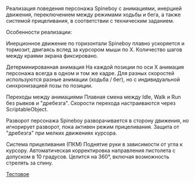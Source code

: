 Реализация поведения персонажа Spineboy с анимациями, инерцией движения, переключением между режимами ходьбы и бега, а также системой прицеливания, в соответствии с техническим заданием.

Особенности реализации:

Инерционное движение по горизонтали
Spineboy плавно ускоряется и тормозит, двигаясь вслед за курсором мыши по X. Количество шагов между краями экрана фиксировано.

Детерминированная анимация
На каждой позиции по оси X анимация персонажа всегда в одном и том же кадре. Для разных скоростей используются разные анимации (ходьба / бег), но с индивидуальной синхронизацией позы по позиции.

Переходы между анимациями
Плавная смена между Idle, Walk и Run без рывков и "дребезга". Скорости перехода настраиваются через ScriptableObject.

Разворот персонажа
Spineboy разворачивается в сторону движения, но игнорирует разворот, пока активен режим прицеливания. Защита от "дребезга" при мелких движениях курсора.

Система прицеливания (ПКМ)
Поднятие руки в зависимости от угла к курсору.
Автоматическая корректировка направления пистолета с допуском в 10 градусов.
Целится на 360°, включая возможность стрелять за спину.

[Тестовое](https://docs.google.com/document/d/1o9CwmwatA5Tgo5h7FWOjDMpu5sdYXHLM6FIqwL8r7vo/edit?tab=t.0#heading=h.kwz3k0xw3vez)
